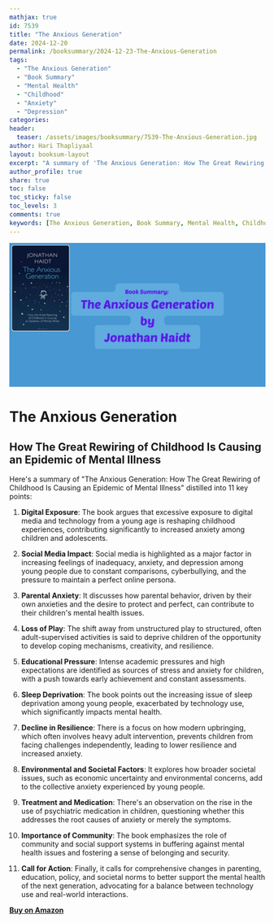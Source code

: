 ```yaml
---
mathjax: true
id: 7539
title: "The Anxious Generation"
date: 2024-12-20
permalink: /booksummary/2024-12-23-The-Anxious-Generation
tags:
  - "The Anxious Generation"
  - "Book Summary"
  - "Mental Health"
  - "Childhood"
  - "Anxiety"
  - "Depression"
categories:
header:
  teaser: /assets/images/booksummary/7539-The-Anxious-Generation.jpg
author: Hari Thapliyaal
layout: booksum-layout
excerpt: "A summary of 'The Anxious Generation: How The Great Rewiring of Childhood Is Causing an Epidemic of Mental Illness' in 11 key points. "
author_profile: true
share: true
toc: false
toc_sticky: false
toc_levels: 3
comments: true
keywords: [The Anxious Generation, Book Summary, Mental Health, Childhood, Anxiety, Depression]
---
```


![The Anxious Generation](/assets/images/booksummary/7539-The-Anxious-Generation.jpg)

# The Anxious Generation

## How The Great Rewiring of Childhood Is Causing an Epidemic of Mental Illness

Here's a summary of "The Anxious Generation: How The Great Rewiring of Childhood Is Causing an Epidemic of Mental Illness" distilled into 11 key points:

1. **Digital Exposure**: The book argues that excessive exposure to digital media and technology from a young age is reshaping childhood experiences, contributing significantly to increased anxiety among children and adolescents.

2. **Social Media Impact**: Social media is highlighted as a major factor in increasing feelings of inadequacy, anxiety, and depression among young people due to constant comparisons, cyberbullying, and the pressure to maintain a perfect online persona.

3. **Parental Anxiety**: It discusses how parental behavior, driven by their own anxieties and the desire to protect and perfect, can contribute to their children's mental health issues.

4. **Loss of Play**: The shift away from unstructured play to structured, often adult-supervised activities is said to deprive children of the opportunity to develop coping mechanisms, creativity, and resilience.

5. **Educational Pressure**: Intense academic pressures and high expectations are identified as sources of stress and anxiety for children, with a push towards early achievement and constant assessments.

6. **Sleep Deprivation**: The book points out the increasing issue of sleep deprivation among young people, exacerbated by technology use, which significantly impacts mental health.

7. **Decline in Resilience**: There is a focus on how modern upbringing, which often involves heavy adult intervention, prevents children from facing challenges independently, leading to lower resilience and increased anxiety.

8. **Environmental and Societal Factors**: It explores how broader societal issues, such as economic uncertainty and environmental concerns, add to the collective anxiety experienced by young people.

9. **Treatment and Medication**: There's an observation on the rise in the use of psychiatric medication in children, questioning whether this addresses the root causes of anxiety or merely the symptoms.

10. **Importance of Community**: The book emphasizes the role of community and social support systems in buffering against mental health issues and fostering a sense of belonging and security.

11. **Call for Action**: Finally, it calls for comprehensive changes in parenting, education, policy, and societal norms to better support the mental health of the next generation, advocating for a balance between technology use and real-world interactions.


[**Buy on Amazon**](https://www.amazon.in/Anxious-Generation-Rewiring-Childhood-Epidemic/dp/0241694906)